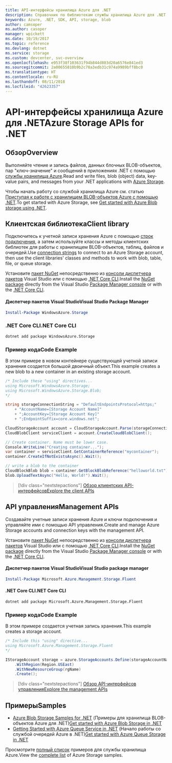 ```yaml
---
title: API-интерфейсы хранилища Azure для .NET
description: Справочник по библиотекам службы хранилища Azure для .NET
keywords: Azure, .NET, SDK, API, storage, blob
author: camsoper
ms.author: casoper
manager: wpickett
ms.date: 10/19/2017
ms.topic: reference
ms.devlang: dotnet
ms.service: storage
ms.custom: devcenter, svc-overview
ms.openlocfilehash: e953f38f103631f94b844d803d20a6576e841ed3
ms.sourcegitcommit: 2a00655810b9b2c78a3edb31c974a9989bff8bc0
ms.translationtype: HT
ms.contentlocale: ru-RU
ms.lasthandoff: 08/11/2018
ms.locfileid: "42623357"
---
```

# <a name="azure-storage-apis-for-net"></a><span data-ttu-id="a592b-104">API-интерфейсы хранилища Azure для .NET</span><span class="sxs-lookup"><span data-stu-id="a592b-104">Azure Storage APIs for .NET</span></span>

## <a name="overview"></a><span data-ttu-id="a592b-105">Обзор</span><span class="sxs-lookup"><span data-stu-id="a592b-105">Overview</span></span>

<span data-ttu-id="a592b-106">Выполняйте чтение и запись файлов, данных блочных BLOB-объектов, пар "ключ-значение" и сообщений в приложениях .NET с помощью [службы хранилища Azure](https://docs.microsoft.com/azure/storage/storage-introduction).</span><span class="sxs-lookup"><span data-stu-id="a592b-106">Read and write files, blob (object) data, key-value pairs, and messages from your .NET applications with [Azure Storage](https://docs.microsoft.com/azure/storage/storage-introduction).</span></span>

<span data-ttu-id="a592b-107">Чтобы начать работу со службой хранилища Azure см. статью [Приступая к работе с хранилищем BLOB-объектов Azure с помощью .NET](/azure/storage/storage-dotnet-how-to-use-blobs).</span><span class="sxs-lookup"><span data-stu-id="a592b-107">To get started with Azure Storage, see [Get started with Azure Blob storage using .NET](/azure/storage/storage-dotnet-how-to-use-blobs).</span></span>

## <a name="client-library"></a><span data-ttu-id="a592b-108">Клиентская библиотека</span><span class="sxs-lookup"><span data-stu-id="a592b-108">Client library</span></span>

<span data-ttu-id="a592b-109">Подключитесь к учетной записи хранения Azure с помощью [строк подключения](/azure/storage/storage-create-storage-account#manage-your-storage-account), а затем используйте классы и методы клиентских библиотек для работы с хранилищем BLOB-объектов, таблиц, файлов и очередей.</span><span class="sxs-lookup"><span data-stu-id="a592b-109">Use [connection strings](/azure/storage/storage-create-storage-account#manage-your-storage-account) to connect to an Azure Storage account, then use the client libraries' classes and methods to work with blob, table, file, or queue storage.</span></span>

<span data-ttu-id="a592b-110">Установите [пакет NuGet](https://www.nuget.org/packages/WindowsAzure.Storage) непосредственно из [консоли диспетчера пакетов][PackageManager] Visual Studio или с помощью [.NET Core CLI][DotNetCLI].</span><span class="sxs-lookup"><span data-stu-id="a592b-110">Install the [NuGet package](https://www.nuget.org/packages/WindowsAzure.Storage) directly from the Visual Studio [Package Manager console][PackageManager] or with the [.NET Core CLI][DotNetCLI].</span></span>

#### <a name="visual-studio-package-manager"></a><span data-ttu-id="a592b-111">Диспетчер пакетов Visual Studio</span><span class="sxs-lookup"><span data-stu-id="a592b-111">Visual Studio Package Manager</span></span>

```powershell
Install-Package WindowsAzure.Storage
```

### <a name="net-core-cli"></a><span data-ttu-id="a592b-112">.NET Core CLI</span><span class="sxs-lookup"><span data-stu-id="a592b-112">.NET Core CLI</span></span>

```bash
dotnet add package WindowsAzure.Storage
```

### <a name="code-example"></a><span data-ttu-id="a592b-113">Пример кода</span><span class="sxs-lookup"><span data-stu-id="a592b-113">Code Example</span></span>

<span data-ttu-id="a592b-114">В этом примере в новом контейнере существующей учетной записи хранения создается большой двоичный объект.</span><span class="sxs-lookup"><span data-stu-id="a592b-114">This example creates a new blob to a new container in an existing storage account.</span></span>

```csharp
/* Include these "using" directives...
using Microsoft.WindowsAzure.Storage;
using Microsoft.WindowsAzure.Storage.Blob;
*/

string storageConnectionString = "DefaultEndpointsProtocol=https;"
    + "AccountName=[Storage Account Name]"
    + ";AccountKey=[Storage Account Key]"
    + ";EndpointSuffix=core.windows.net";

CloudStorageAccount account = CloudStorageAccount.Parse(storageConnectionString);
CloudBlobClient serviceClient = account.CreateCloudBlobClient();

// Create container. Name must be lower case.
Console.WriteLine("Creating container...");
var container = serviceClient.GetContainerReference("mycontainer");
container.CreateIfNotExistsAsync().Wait();

// write a blob to the container
CloudBlockBlob blob = container.GetBlockBlobReference("helloworld.txt");
blob.UploadTextAsync("Hello, World!").Wait();
```

> [!div class="nextstepactions"]
> [<span data-ttu-id="a592b-115">Обзор клиентских API-интерфейсов</span><span class="sxs-lookup"><span data-stu-id="a592b-115">Explore the client APIs</span></span>](/dotnet/api/overview/azure/storage/client)

## <a name="management-apis"></a><span data-ttu-id="a592b-116">API управления</span><span class="sxs-lookup"><span data-stu-id="a592b-116">Management APIs</span></span>

<span data-ttu-id="a592b-117">Создавайте учетные записи хранения Azure и ключи подключения и управляйте ими с помощью API управления.</span><span class="sxs-lookup"><span data-stu-id="a592b-117">Create and manage Azure Storage accounts and connection keys with the management API.</span></span>

<span data-ttu-id="a592b-118">Установите [пакет NuGet](https://www.nuget.org/packages/Microsoft.Azure.Management.Storage.Fluent) непосредственно из [консоли диспетчера пакетов][PackageManager] Visual Studio или с помощью [.NET Core CLI][DotNetCLI].</span><span class="sxs-lookup"><span data-stu-id="a592b-118">Install the [NuGet package](https://www.nuget.org/packages/Microsoft.Azure.Management.Storage.Fluent) directly from the Visual Studio [Package Manager console][PackageManager] or with the [.NET Core CLI][DotNetCLI].</span></span>

#### <a name="visual-studio-package-manager"></a><span data-ttu-id="a592b-119">Диспетчер пакетов Visual Studio</span><span class="sxs-lookup"><span data-stu-id="a592b-119">Visual Studio package manager</span></span>

```powershell
Install-Package Microsoft.Azure.Management.Storage.Fluent
```

#### <a name="net-core-cli"></a><span data-ttu-id="a592b-120">.NET Core CLI</span><span class="sxs-lookup"><span data-stu-id="a592b-120">.NET Core CLI</span></span>

````bash
dotnet add package Microsoft.Azure.Management.Storage.Fluent
````

### <a name="code-example"></a><span data-ttu-id="a592b-121">Пример кода</span><span class="sxs-lookup"><span data-stu-id="a592b-121">Code Example</span></span>

<span data-ttu-id="a592b-122">В этом примере создается учетная запись хранения.</span><span class="sxs-lookup"><span data-stu-id="a592b-122">This example creates a storage account.</span></span>

```csharp
/* Include this "using" directive...
using Microsoft.Azure.Management.Storage.Fluent
*/

IStorageAccount storage = azure.StorageAccounts.Define(storageAccountName)
    .WithRegion(Region.USEast)
    .WithNewResourceGroup(rgName)
    .Create();
```

> [!div class="nextstepactions"]
> [<span data-ttu-id="a592b-123">Обзор API-интерфейсов управления</span><span class="sxs-lookup"><span data-stu-id="a592b-123">Explore the management APIs</span></span>](/dotnet/api/overview/azure/storage/management)

## <a name="samples"></a><span data-ttu-id="a592b-124">Примеры</span><span class="sxs-lookup"><span data-stu-id="a592b-124">Samples</span></span>

* <span data-ttu-id="a592b-125">[Azure Blob Storage Samples for .NET](https://azure.microsoft.com/resources/samples/storage-blob-dotnet-getting-started/) (Примеры для хранилища BLOB-объектов Azure для .NET)</span><span class="sxs-lookup"><span data-stu-id="a592b-125">[Get started with Azure Blob Storage in .NET](https://azure.microsoft.com/resources/samples/storage-blob-dotnet-getting-started/)</span></span> 
* <span data-ttu-id="a592b-126">[Getting Started with Azure Queue Service in .NET](https://azure.microsoft.com/resources/samples/storage-queue-dotnet-getting-started/) (Начало работы со службой очередей Azure в .NET)</span><span class="sxs-lookup"><span data-stu-id="a592b-126">[Get started with Azure Queue Storage in .NET](https://azure.microsoft.com/resources/samples/storage-queue-dotnet-getting-started/)</span></span>

<span data-ttu-id="a592b-127">Просмотрите [полный список](https://azure.microsoft.com/resources/samples/?platform=dotnet&term=storage) примеров для службы хранилища Azure.</span><span class="sxs-lookup"><span data-stu-id="a592b-127">View the [complete list](https://azure.microsoft.com/resources/samples/?platform=dotnet&term=storage) of Azure Storage samples.</span></span>

[PackageManager]: https://docs.microsoft.com/nuget/tools/package-manager-console
[DotNetCLI]: https://docs.microsoft.com/dotnet/core/tools/dotnet-add-package